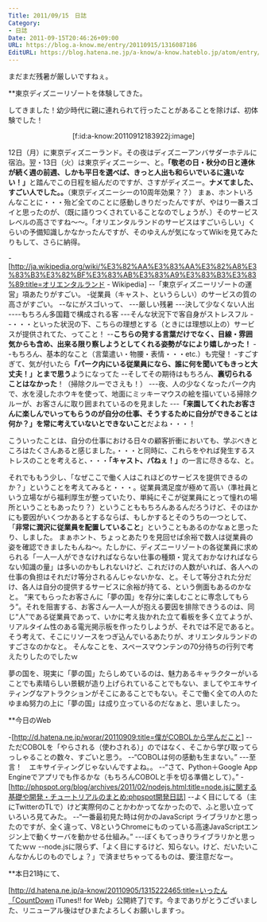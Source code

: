 ```yaml
---
Title: 2011/09/15　日誌
Category:
- 日誌
Date: 2011-09-15T20:46:26+09:00
URL: https://blog.a-know.me/entry/20110915/1316087186
EditURL: https://blog.hatena.ne.jp/a-know/a-know.hateblo.jp/atom/entry/12921228815727979442
---
```



まだまだ残暑が厳しいですねぇ。


**東京ディズニーリゾートを体験してきた。

してきました！幼少時代に親に連れられて行ったことがあることを除けば、初体験でした！


<div align=center>[f:id:a-know:20110912183922j:image]</div>


12日（月）に東京ディズニーランド。その夜はディズニーアンバサダーホテルに宿泊。翌・13日（火）は東京ディズニーシー、と。<span class="deco" style="font-weight:bold;">「敬老の日・秋分の日と連休が続く週の前週、しかも平日を選べば、きっと人出も和らいでいるに違いない！」</span>と踏んでこの日程を組んだのですが、さすがディズニー。<span class="deco" style="font-weight:bold;">ナメてました、すごい人でした。。</span>（東京ディズニーシーの10周年効果？？）
まぁ、ホントいろんなことに・・・殆ど全てのことに感動しきりだったんですが、やはり一番スゴイと思ったのが、（既に語りつくされていることなのでしょうが、）そのサービスレベルの高さですね〜〜。「オリエンタルランドのサービスはすごいらしい」くらいの予備知識しかなかったんですが、そのゆえんが気になってWikiを見てみたりもして、さらに納得。


-[http://ja.wikipedia.org/wiki/%E3%82%AA%E3%83%AA%E3%82%A8%E3%83%B3%E3%82%BF%E3%83%AB%E3%83%A9%E3%83%B3%E3%83%89:title=オリエンタルランド - Wikipedia]
--「東京ディズニーリゾートの運営」項あたりがすごい。
-従業員（キャスト、というらしい）のサービスの質の高さがすごい。
--なにがスゴいって、
---厳しい残暑
---決して少なくない人出
----もちろん多国籍で構成される客
---そんな状況下で客自身がストレスフル
--・・・といった状況の下、こちらの理想とする（ときには理想以上の）サービスが提供されてた、ってこと！
--<span class="deco" style="font-weight:bold;">こちらの発する言葉だけでなく、目線・雰囲気からも含め、出来る限り察しようとしてくれる姿勢がなにより嬉しかった！</span>
--もちろん、基本的なこと（言葉遣い・物腰・表情・・・etc.）も完璧！
-すごすぎて、気が付いたら<span class="deco" style="font-weight:bold;">「パーク内にいる従業員になら、誰に何を聞いてもきっと大丈夫！」とまで思う</span>ようになってた
--そしてその期待はもちろん、<span class="deco" style="font-weight:bold;">裏切られることはなかった</span>！（掃除クルーでさえも！）
---夜、人の少なくなったパーク内で、水を浸したホウキを使って、地面にミッキーマウスの絵を描いている掃除クルーが、お客さんに取り囲まれているのを見ました
---<span class="deco" style="font-weight:bold;">「来園してくれたお客さんに楽しんでいってもらうのが自分の仕事、そうするために自分ができることは何か？」を常に考えていないとできないこと</span>だよね・・・！


こういったことは、自分の仕事における日々の顧客折衝においても、学ぶべきところはたくさんあると感じました。・・・と同時に、これらをやれば発生するストレスのことを考えると、・・・<span class="deco" style="font-weight:bold;">「キャスト、パねぇ！」</span>の一言に尽きるな、と。


それでももう少し、「なぜここで働く人はこれほどのサービスを提供できるのか？」ということを考えてみると・・・。従業員満足度が極めて高い（準社員という立場ながら福利厚生が整っていたり、単純にそこが従業員にとって憧れの場所ということもあったり？）ということももちろんあるんだろうけど、そのほかにも要因がいくつかあるとするならば、もしかするとそのうちの一つとして、「<span class="deco" style="font-weight:bold;">非常に潤沢に従業員を配置していること</span>」ということもあるのかなぁと思ったり、しました。
まぁホント、ちょっとあたりを見回せば余裕で数人は従業員の姿を確認できましたもんね〜。たしかに、ディズニーリゾートの各従業員に求められる「一人一人ができなければならない仕事の種類・覚えておかなければならない知識の量」は多いのかもしれないけど、これだけの人数がいれば、各人への仕事の負担はそれだけ等分されるんじゃないかな、と。そして等分された分だけ、各人は自分の提供するサービスに余裕が持てる、という側面もあるのかなと。
“来てもらったお客さんに「夢の国」を存分に楽しむことに専念してもらう”。それを阻害する、お客さん一人一人が抱える要因を排除できうるのは、同じ“人”である従業員であって、いかに考え抜かれた立て看板を多く立てようが、リアルタイム性のある電光掲示板を作ったりしようが、それでは不足であると。そう考えて、そこにリソースをつぎ込んでいるあたりが、オリエンタルランドのすごさなのかなと。
そんなことを、スペースマウンテンの70分待ちの行列で考えたりしたのでしたｗ


夢の国を、現実に「夢の国」たらしめているのは、魅力あるキャラクターがいることでも素晴らしい景観が造り上げられていることでもない、ましてやエキサイティングなアトラクションがそこにあることでもない。そこで働く全ての人のたゆまぬ努力の上に「夢の国」は成り立っているのだなぁと、思いましたっ。



**今日のWeb

-[http://d.hatena.ne.jp/worar/20110909:title=僕がCOBOLから学んだこと]
--ただCOBOLを「やらされる（使わされる）」のではなく、そこから学び取ってらっしゃることの数々、すごいと思う。
--“COBOLは何の感動も生まない。”
---至言！　エキサイティングじゃないんですよね。。
--“さて、Python＋Google App Engineでアプリでも作るかな（もちろんCOBOLと手を切る準備として）。”
-[http://phpspot.org/blog/archives/2011/02/nodejs.html:title=node.jsに関する基礎や開発・チュートリアルのまとめ:phpspot開発日誌]
--よく目にしてる（主にTwitterのTLで）けど実際何のことかわかってなかったので、ふと思い立っていろいろ見てみた。
--“一番最初見た時は何かのJavaScript ライブラリかと思ったのですが、全く違って、V8というChromeにものっている高速JavaScriptエンジン上で動くサーバを動かせる仕組み。”
---ぼくもてっきりライブラリかと思ってたｗｗ
--node.jsに限らず、「よく目にするけど、知らない。けど、だいたいこんなかんじのものでしょ？」で済ませちゃってるものは、要注意だなー。



**本日21時にて、

[http://d.hatena.ne.jp/a-know/20110905/1315222465:title=いったん「CountDown iTunes!! for Web」公開終了]です。今までありがとうございました、リニューアル後はぜひまたよろしくお願いしますっ。
